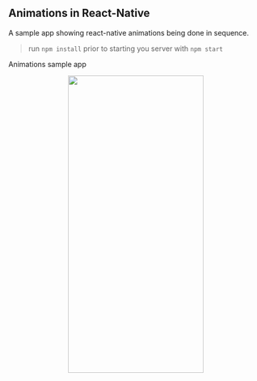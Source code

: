 ## Animations in React-Native 

A sample app showing react-native animations being done in sequence. 

> run ```npm install``` prior to starting you server with ```npm start```

Animations sample app

<p align="center">
  <img src="https://github.com/C4Q/AC-iOS-React-Native-Animations/blob/master/assets/animations-duck-gif.gif" width="268" height="588" />
</p>
